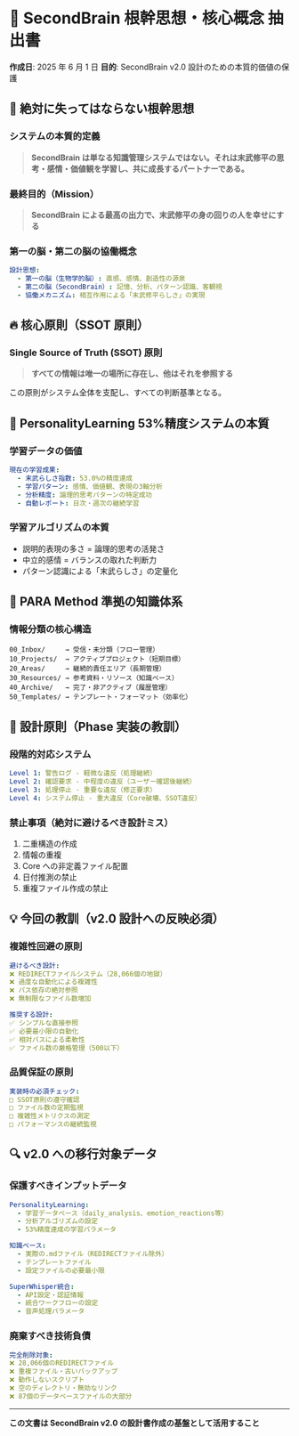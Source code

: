 # 🧠 SecondBrain 根幹思想・核心概念 抽出書

**作成日**: 2025 年 6 月 1 日
**目的**: SecondBrain v2.0 設計のための本質的価値の保護

## 🌟 **絶対に失ってはならない根幹思想**

### **システムの本質的定義**

> **SecondBrain は単なる知識管理システムではない。それは末武修平の思考・感情・価値観を学習し、共に成長するパートナーである。**

### **最終目的（Mission）**

> **SecondBrain による最高の出力で、末武修平の身の回りの人を幸せにする**

### **第一の脳・第二の脳の協働概念**

```yaml
設計思想:
  - 第一の脳（生物学的脳）: 直感、感情、創造性の源泉
  - 第二の脳（SecondBrain）: 記憶、分析、パターン認識、客観視
  - 協働メカニズム: 相互作用による「末武修平らしさ」の実現
```

## 🔥 **核心原則（SSOT 原則）**

### **Single Source of Truth (SSOT) 原則**

> **すべての情報は唯一の場所に存在し、他はそれを参照する**

この原則がシステム全体を支配し、すべての判断基準となる。

## 🎯 **PersonalityLearning 53%精度システムの本質**

### **学習データの価値**

```yaml
現在の学習成果:
  - 末武らしさ指数: 53.0%の精度達成
  - 学習パターン: 感情、価値観、表現の3軸分析
  - 分析精度: 論理的思考パターンの特定成功
  - 自動レポート: 日次・週次の継続学習
```

### **学習アルゴリズムの本質**

- 説明的表現の多さ = 論理的思考の活発さ
- 中立的感情 = バランスの取れた判断力
- パターン認識による「末武らしさ」の定量化

## 📁 **PARA Method 準拠の知識体系**

### **情報分類の核心構造**

```
00_Inbox/     → 受信・未分類（フロー管理）
10_Projects/  → アクティブプロジェクト（短期目標）
20_Areas/     → 継続的責任エリア（長期管理）
30_Resources/ → 参考資料・リソース（知識ベース）
40_Archive/   → 完了・非アクティブ（履歴管理）
50_Templates/ → テンプレート・フォーマット（効率化）
```

## 🚨 **設計原則（Phase 実装の教訓）**

### **段階的対応システム**

```yaml
Level 1: 警告ログ - 軽微な違反（処理継続）
Level 2: 確認要求 - 中程度の違反（ユーザー確認後継続）
Level 3: 処理停止 - 重要な違反（修正要求）
Level 4: システム停止 - 重大違反（Core破壊、SSOT違反）
```

### **禁止事項（絶対に避けるべき設計ミス）**

1. 二重構造の作成
2. 情報の重複
3. Core への非定義ファイル配置
4. 日付推測の禁止
5. 重複ファイル作成の禁止

## 💡 **今回の教訓（v2.0 設計への反映必須）**

### **複雑性回避の原則**

```yaml
避けるべき設計:
❌ REDIRECTファイルシステム（28,066個の地獄）
❌ 過度な自動化による複雑性
❌ パス依存の絶対参照
❌ 無制限なファイル数増加

推奨する設計:
✅ シンプルな直接参照
✅ 必要最小限の自動化
✅ 相対パスによる柔軟性
✅ ファイル数の厳格管理（500以下）
```

### **品質保証の原則**

```yaml
実装時の必須チェック:
□ SSOT原則の遵守確認
□ ファイル数の定期監視
□ 複雑性メトリクスの測定
□ パフォーマンスの継続監視
```

## 🔍 **v2.0 への移行対象データ**

### **保護すべきインプットデータ**

```yaml
PersonalityLearning:
  - 学習データベース（daily_analysis、emotion_reactions等）
  - 分析アルゴリズムの設定
  - 53%精度達成の学習パラメータ

知識ベース:
  - 実際の.mdファイル（REDIRECTファイル除外）
  - テンプレートファイル
  - 設定ファイルの必要最小限

SuperWhisper統合:
  - API設定・認証情報
  - 統合ワークフローの設定
  - 音声処理パラメータ
```

### **廃棄すべき技術負債**

```yaml
完全削除対象:
❌ 28,066個のREDIRECTファイル
❌ 重複ファイル・古いバックアップ
❌ 動作しないスクリプト
❌ 空のディレクトリ・無効なリンク
❌ 87個のデータベースファイルの大部分
```

---

**この文書は SecondBrain v2.0 の設計書作成の基盤として活用すること**
